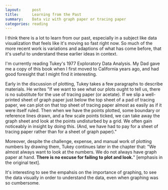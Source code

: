 ```yaml
---
layout:     post
title:      Learning from the Past
summary:    Data viz with graph paper or tracing paper
categories: reading
---
```


I think there is a lot to learn from our past, especially in a subject like data visualization that feels like it's moving so fast right now. So much of the more recent work is variations and adaptions of what has come before, that it's useful to understand these earlier ideas in context. 

I'm currently reading Tukey's 1977 Exploratory Data Analysis. My Dad gave me a copy of this book when I first moved to California years ago, and had good foresight that I might find it interesting.  

Early in the discussion of plotting, Tukey takes a few paragraphs to describe materials. He writes "If we want to see what our plots ought to tell us, there is no substitute for the use of tracing paper (or acetate). If we slip a well-printed sheet of graph paper just below the top sheet of a pad of tracing paper, we can plot on that top sheet of tracing paper almost as easily as if it were itself ruled.  Then when we have the points plotted, some boundary or reference lines drawn, and a few scale points ticked, we can take away the graph sheet and look at the points undisturbed by a grid.  We often gain noticeably in insight by doing this.  (And, we have had to pay for a sheet of tracing paper rather than for a sheet of graph paper)."

Moreover, despite the challenge, expense, and manual work of plotting numbers by drawing them, Tukey continues later in the chapter that: "We almost always want to look at the numbers.  We do not always have graph paper at hand. **There is no excuse for failing to plot and look.**" [emphasis in the original text].  

It's interesting to see the empahsis on the importance of graphing, to see the data visually in order to understand the data, even when graphing was so cumbersome.

